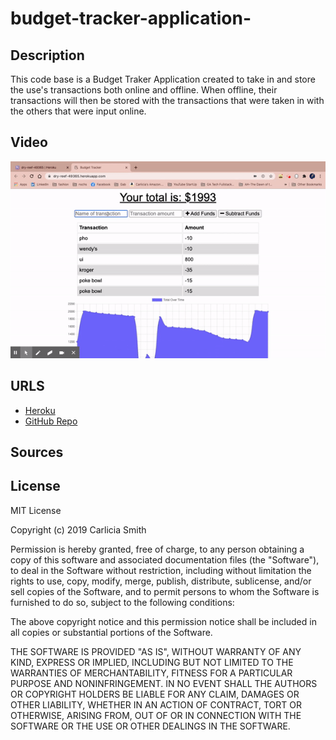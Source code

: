 # budget-tracker-application-

## Description

This code base is a Budget Traker Application created to take in and store the use's transactions both online and offline. When offline, their transactions will then be stored with the transactions that were taken in with the others that were input online. 

## Video
![Demo](./public/assets/budget-tracker-application.gif)

## URLS

* [Heroku](https://dry-reef-49365.herokuapp.com/)
* [GitHub Repo](https://github.com/smith-carlicia/budget-tracker-application-.git)

## Sources

## License

MIT License

Copyright (c) 2019 Carlicia Smith

Permission is hereby granted, free of charge, to any person obtaining a copy of this software and associated documentation files (the "Software"), to deal in the Software without restriction, including without limitation the rights to use, copy, modify, merge, publish, distribute, sublicense, and/or sell copies of the Software, and to permit persons to whom the Software is furnished to do so, subject to the following conditions:

The above copyright notice and this permission notice shall be included in all copies or substantial portions of the Software.

THE SOFTWARE IS PROVIDED "AS IS", WITHOUT WARRANTY OF ANY KIND, EXPRESS OR IMPLIED, INCLUDING BUT NOT LIMITED TO THE WARRANTIES OF MERCHANTABILITY, FITNESS FOR A PARTICULAR PURPOSE AND NONINFRINGEMENT. IN NO EVENT SHALL THE AUTHORS OR COPYRIGHT HOLDERS BE LIABLE FOR ANY CLAIM, DAMAGES OR OTHER LIABILITY, WHETHER IN AN ACTION OF CONTRACT, TORT OR OTHERWISE, ARISING FROM, OUT OF OR IN CONNECTION WITH THE SOFTWARE OR THE USE OR OTHER DEALINGS IN THE SOFTWARE.